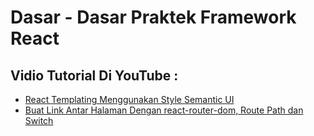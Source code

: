 # Dasar - Dasar Praktek Framework React

## Vidio Tutorial Di YouTube :
 - [React Templating Menggunakan Style Semantic UI](https://youtu.be/mvSAdALvZq4)
 - [Buat Link Antar Halaman Dengan react-router-dom, Route Path dan Switch]()
